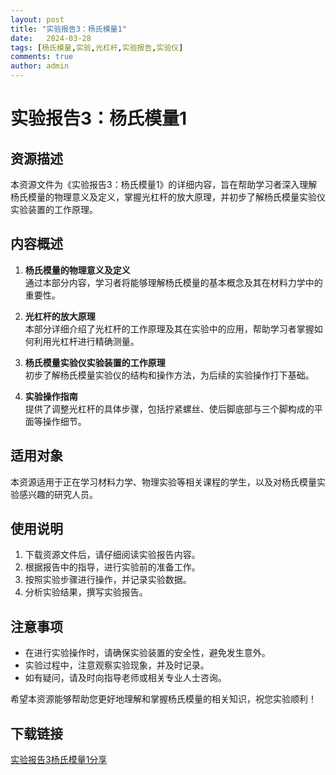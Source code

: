```yaml
---
layout: post
title: "实验报告3：杨氏模量1"
date:   2024-03-28
tags: [杨氏模量,实验,光杠杆,实验报告,实验仪]
comments: true
author: admin
---
```

# 实验报告3：杨氏模量1

## 资源描述

本资源文件为《实验报告3：杨氏模量1》的详细内容，旨在帮助学习者深入理解杨氏模量的物理意义及定义，掌握光杠杆的放大原理，并初步了解杨氏模量实验仪实验装置的工作原理。

## 内容概述

1. **杨氏模量的物理意义及定义**  
   通过本部分内容，学习者将能够理解杨氏模量的基本概念及其在材料力学中的重要性。

2. **光杠杆的放大原理**  
   本部分详细介绍了光杠杆的工作原理及其在实验中的应用，帮助学习者掌握如何利用光杠杆进行精确测量。

3. **杨氏模量实验仪实验装置的工作原理**  
   初步了解杨氏模量实验仪的结构和操作方法，为后续的实验操作打下基础。

4. **实验操作指南**  
   提供了调整光杠杆的具体步骤，包括拧紧螺丝、使后脚底部与三个脚构成的平面等操作细节。

## 适用对象

本资源适用于正在学习材料力学、物理实验等相关课程的学生，以及对杨氏模量实验感兴趣的研究人员。

## 使用说明

1. 下载资源文件后，请仔细阅读实验报告内容。
2. 根据报告中的指导，进行实验前的准备工作。
3. 按照实验步骤进行操作，并记录实验数据。
4. 分析实验结果，撰写实验报告。

## 注意事项

- 在进行实验操作时，请确保实验装置的安全性，避免发生意外。
- 实验过程中，注意观察实验现象，并及时记录。
- 如有疑问，请及时向指导老师或相关专业人士咨询。

希望本资源能够帮助您更好地理解和掌握杨氏模量的相关知识，祝您实验顺利！

## 下载链接

[实验报告3杨氏模量1分享](https://pan.quark.cn/s/01144d9f0795)